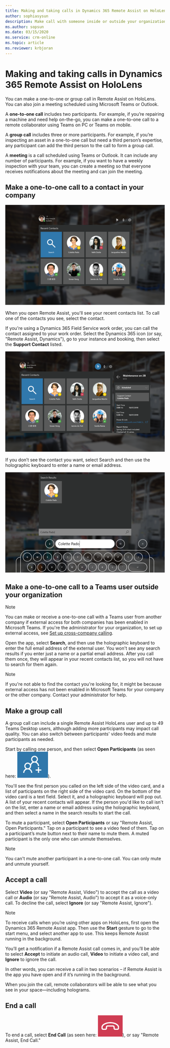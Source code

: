 ```yaml
---
title: Making and taking calls in Dynamics 365 Remote Assist on HoloLens 
author: sophiasysun
description: Make call with someone inside or outside your organization, add participant
ms.author: sopsun
ms.date: 03/15/2020
ms.service: crm-online
ms.topic: article
ms.reviewer: krbjoran
---
```

# Making and taking calls in Dynamics 365 Remote Assist on HoloLens 

You can make a one-to-one or group call in Remote Assist on HoloLens. You can also join a meeting scheduled using Microsoft Teams or Outlook.

A **one-to-one call** includes two participants. For example, if you’re repairing a machine and need help on-the-go, you can make a one-to-one call to a remote collaborator using Teams on PC or Teams on mobile.

A **group call** includes three or more participants. For example, if you’re inspecting an asset in a one-to-one call but need a third person’s expertise, any participant can add the third person to the call to form a group call.  

A **meeting** is a call scheduled using Teams or Outlook. It can include any number of participants. For example, if you want to have a weekly inspection with your team, you can create a meeting so that everyone receives notifications about the meeting and can join the meeting.


## Make a one-to-one call to a contact in your company

![Screenshot of the Remote Assist on HoloLens contacts screen.](media/HL2-01.01-contacts.png)

When you open Remote Assist, you'll see your recent contacts list. To call one of the contacts you see, select the contact. 


If you're using a Dynamics 365 Field Service work order, you can call the contact assigned to your work order. Select the Dynamics 365 icon (or say, "Remote Assist, Dynamics"), go to your instance and booking, then select the **Support Contact** listed.

![Screenshot of the Remote Assist on HoloLens contacts screen, showing an expanded booking panel.](media/HL2-01.04-contacts-booking.png)


If you don’t see the contact you want, select Search and then use the holographic keyboard to enter a name or email address.

![Screenshot showing the contacts search results screen on Remote Assist for HoloLens.](media/HL2-01.02-search.png)


## Make a one-to-one call to a Teams user outside your organization

> [!Note]
> You can make or receive a one-to-one call with a Teams user from another company if external access for both companies has been enabled in Microsoft Teams. If you're the administrator for your organization, to set up external access, see [Set up cross-company calling](cross-company-calling.md).

Open the app, select **Search**, and then use the holographic keyboard to enter the full email address of the external user. You won't see any search results if you enter just a name or a partial email address. After you call them once, they will appear in your recent contacts list, so you will not have to search for them again.

> [!Note]
> If you're not able to find the contact you're looking for, it might be because external access has not been enabled in Microsoft Teams for your company or the other company. Contact your administrator for help.


## Make a group call 

A group call can include a single Remote Assist HoloLens user and up to 49 Teams Desktop users, although adding more participants may impact call quality. You can also switch between participants' video feeds and mute participants as needed. 

Start by calling one person, and then select **Open Participants** (as seen here: ![Graphic showing the open participants icon.](media/RAHL_Participants.png)).

You'll see the first person you called on the left side of the video card, and a list of participants on the right side of the video card. On the bottom of the video card is a text field. Select it, and a holographic keyboard will pop out. A list of your recent contacts will appear. If the person you'd like to call isn't on the list, enter a name or email address using the holographic keyboard, and then select a name in the search results to start the call.

To mute a participant, select **Open Participants** or say "Remote Assist, Open Participants." Tap on a participant to see a video feed of them. Tap on a participant’s mute button next to their name to mute them. A muted participant is the only one who can unmute themselves. 

> [!Note]
> You can't mute another participant in a one-to-one call. You can only mute and unmute yourself.

## Accept a call 

Select **Video** (or say "Remote Assist, Video") to accept the call as a video call or **Audio** (or say "Remote Assist, Audio") to accept it as a voice-only call. To decline the call, select **Ignore** (or say "Remote Assist, Ignore"). 

> [!Note]
> To receive calls when you’re using other apps on HoloLens, first open the Dynamics 365 Remote Assist app. Then use the **Start** gesture to go to the start menu, and select another app to use. This keeps Remote Assist running in the background.
> 
> You’ll get a notification if a Remote Assist call comes in, and you’ll be able to select **Accept** to initiate an audio call, **Video** to initiate a video call, and **Ignore** to ignore the call. 
>
> In other words, you can receive a call in two scenarios – if Remote Assist is the app you have open and if it’s running in the background. 

When you join the call, remote collaborators will be able to see what you see in your space—including holograms.

## End a call

To end a call, select **End Call** (as seen here: ![Graphic showing the end call icon.](media/RAHL_EndCall.png)), or say "Remote Assist, End Call."


